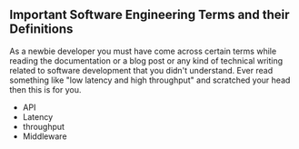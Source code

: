## Important Software Engineering Terms and their Definitions

As a newbie developer you must have come across certain terms while reading
the documentation or a blog post or any kind of technical writing related to
software development that you didn't understand. Ever read something like "low latency and high throughput" and scratched your head then this is for you.

- API
- Latency
- throughput
- Middleware  
